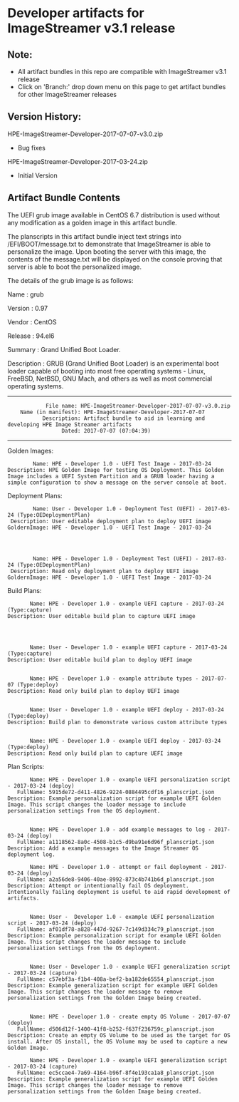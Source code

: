 # Developer artifacts for ImageStreamer v3.1 release

## Note: 
- All artifact bundles in this repo are compatible with ImageStreamer v3.1 release
- Click on 'Branch:' drop down menu on this page to get artifact bundles for other ImageStreamer releases

## Version History:
HPE-ImageStreamer-Developer-2017-07-07-v3.0.zip
 - Bug fixes
 
 HPE-ImageStreamer-Developer-2017-03-24.zip
  - Initial Version

## Artifact Bundle Contents

The UEFI grub image available in CentOS 6.7 distribution is used without any modification as a golden image in this artifact bundle. 

The planscripts in this artifact bundle inject text strings into /EFI/BOOT/message.txt to demonstrate that ImageStreamer is able to personalize the image. Upon booting the server with this image, the contents of the message.txt will be displayed on the console proving that server is able to boot the personalized image.

The details of the grub image is as follows:

Name : grub

Version : 0.97

Vendor : CentOS

Release : 94.el6

Summary : Grand Unified Boot Loader.

Description : GRUB (Grand Unified Boot Loader) is an experimental boot loader capable of booting into most free operating systems - Linux, FreeBSD, NetBSD, GNU Mach, and others as well as most commercial operating systems.


--------------------------------------------------------------------------------

	            File name: HPE-ImageStreamer-Developer-2017-07-07-v3.0.zip
		Name (in manifest): HPE-ImageStreamer-Developer-2017-07-07
		       Description: Artifact bundle to aid in learning and developing HPE Image Streamer artifacts		       
		             Dated: 2017-07-07 (07:04:39)

--------------------------------------------------------------------------------


Golden Images:


	        Name: HPE - Developer 1.0 - UEFI Test Image - 2017-03-24
	Description: HPE Golden Image for testing OS Deployment. This Golden Image includes a UEFI System Partition and a GRUB loader having a simple configuration to show a message on the server console at boot. 



Deployment Plans:


	        Name: User - Developer 1.0 - Deployment Test (UEFI) - 2017-03-24 (Type:OEDeploymentPlan)
	 Description: User editable deployment plan to deploy UEFI image
	GoldernImage: HPE - Developer 1.0 - UEFI Test Image - 2017-03-24




	        Name: HPE - Developer 1.0 - Deployment Test (UEFI) - 2017-03-24 (Type:OEDeploymentPlan)
	 Description: Read only deployment plan to deploy UEFI image
	GoldernImage: HPE - Developer 1.0 - UEFI Test Image - 2017-03-24





Build Plans:


	       Name: HPE - Developer 1.0 - example UEFI capture - 2017-03-24 (Type:capture)
	Description: User editable build plan to capture UEFI image




	       Name: User - Developer 1.0 - example UEFI capture - 2017-03-24 (Type:capture)
	Description: User editable build plan to deploy UEFI image


	       Name: HPE - Developer 1.0 - example attribute types - 2017-07-07 (Type:deploy)
	Description: Read only build plan to deploy UEFI image


	       Name: User - Developer 1.0 - example UEFI deploy - 2017-03-24 (Type:deploy)
	Description: Build plan to demonstrate various custom attribute types


	       Name: HPE - Developer 1.0 - example UEFI deploy - 2017-03-24 (Type:deploy)
	Description: Read only build plan to capture UEFI image



Plan Scripts:

	       Name: HPE - Developer 1.0 - example UEFI personalization script - 2017-03-24 (deploy)
	   FullName: 5915de72-d411-4826-9224-0884495cdf16_planscript.json
	Description: Example personalization script for example UEFI Golden Image. This script changes the loader message to include personalization settings from the OS deployment.


	       Name: HPE - Developer 1.0 - add example messages to log - 2017-03-24 (deploy)
	   FullName: a1118562-8a0c-4508-b1c5-d9ba91e6d96f_planscript.json
	Description: Add a example messages to the Image Streamer OS deployment log.

	       Name: HPE - Developer 1.0 - attempt or fail deployment - 2017-03-24 (deploy)
	   FullName: a2a56de8-9406-40ae-8992-873c4b741b6d_planscript.json
	Description: Attempt or intentionally fail OS deployment. Intentionally failing deployment is useful to aid rapid development of artifacts.


	       Name: User -  Developer 1.0 - example UEFI personalization script - 2017-03-24 (deploy)
	   FullName: af01df78-a828-447d-9267-7c149d334c79_planscript.json
	Description: Example personalization script for example UEFI Golden Image. This script changes the loader message to include personalization settings from the OS deployment.


	       Name: User - Developer 1.0 - example UEFI generalization script - 2017-03-24 (capture)
	   FullName: c57ebf3a-f1b4-408a-bef2-ba182de65554_planscript.json
	Description: Example generalization script for example UEFI Golden Image. This script changes the loader message to remove personalization settings from the Golden Image being created.


	       Name: HPE - Developer 1.0 - create empty OS Volume - 2017-07-07 (deploy)
	   FullName: d506d12f-1400-41f8-b252-f637f236759c_planscript.json
	Description: Create an empty OS Volume to be used as the target for OS install. After OS install, the OS Volume may be used to capture a new Golden Image.

	       Name: HPE - Developer 1.0 - example UEFI generalization script - 2017-03-24 (capture)
	   FullName: ec5ccae4-7a69-4164-b96f-8f4e193ca1a8_planscript.json
	Description: Example generalization script for example UEFI Golden Image. This script changes the loader message to remove personalization settings from the Golden Image being created.







